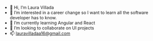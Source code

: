 - 👋 Hi, I’m Laura Villada
- 👀 I’m interested in a career change so I want to learn all the software developer has to know. 
- 🌱 I’m currently learning Angular and React
- 💞️ I’m looking to collaborate on UI projects 
- 📫 lauravilladaa16@gmail.com

<!---
lavilladaa/lavilladaa is a ✨ special ✨ repository because its `README.md` (this file) appears on your GitHub profile.
You can click the Preview link to take a look at your changes.
--->
